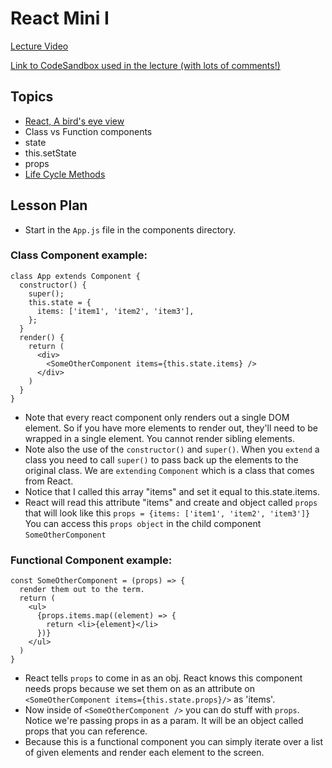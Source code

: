 # React Mini I

[Lecture Video](https://www.youtube.com/watch?v=Ty9DTVIaATY)

[Link to CodeSandbox used in the lecture (with lots of comments!)](https://codesandbox.io/s/z667kplonx)

## Topics

* [React, A bird's eye view](http://slides.com/w33ble/understanding-react)
* Class vs Function components
* state
* this.setState
* props
* [Life Cycle Methods](https://engineering.musefind.com/react-lifecycle-methods-how-and-when-to-use-them-2111a1b692b1)

## Lesson Plan
- Start in the `App.js` file in the components directory.
### Class Component example:

```
class App extends Component {
  constructor() {
    super();
    this.state = {
      items: ['item1', 'item2', 'item3'],
    };
  }
  render() {
    return (
      <div>
        <SomeOtherComponent items={this.state.items} />
      </div>
    )
  }
}
```
- Note that every react component only renders out a single DOM element. So if you have more elements to render out, they'll need to be wrapped in a single element. You cannot render sibling elements.
- Note also the use of the `constructor()` and `super()`. When you `extend` a class you need to call `super()` to pass back up the elements to the original class. We are `extending` `Component` which is a class that comes from React.
- Notice that I called this array "items" and set it equal to this.state.items.
- React will read this attribute "items" and create and object called `props` that will look like this
`props = {items: ['item1', 'item2', 'item3']}` You can access this `props object` in the child component `SomeOtherComponent`
### Functional Component example: 

```
const SomeOtherComponent = (props) => {
  render them out to the term.   
  return (
    <ul>
      {props.items.map((element) => {
        return <li>{element}</li>
      })}
    </ul>
  )
}
```
- React tells `props` to come in as an obj. React knows this component needs props because we set them on as an attribute on `<SomeOtherComponent items={this.state.props}/>` as 'items'.
- Now inside of `<SomeOtherComponent />` you can do stuff with `props`. Notice we're passing props in as a param. It will be an object called props that you can reference.
- Because this is a functional component you can simply iterate over a list of given elements and render each element to the screen.


